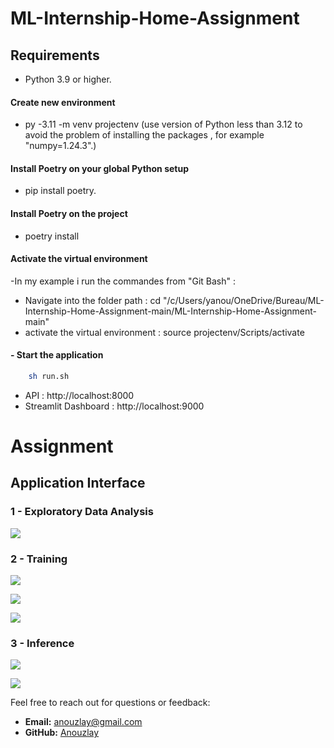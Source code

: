 # ML-Internship-Home-Assignment

## Requirements
- Python 3.9 or higher.

#### Create new environment
-  py -3.11 -m venv projectenv (use version of Python less than 3.12 to avoid the problem of installing the packages , for example "numpy=1.24.3".)
#### Install Poetry on your global Python setup
-  pip install poetry.

#### Install Poetry on the project 
 - poetry install

#### Activate the virtual environment
-In my example i run the commandes from "Git Bash" :
  - Navigate into the folder path : cd "/c/Users/yanou/OneDrive/Bureau/ML-Internship-Home-Assignment-main/ML-Internship-Home-Assignment-main"
  - activate the virtual environment : source projectenv/Scripts/activate

#### - Start the application
```sh
    sh run.sh
```
- API : http://localhost:8000
- Streamlit Dashboard : http://localhost:9000


# Assignment 
## Application Interface 

### 1 - Exploratory Data Analysis


![](./static/eda.png)


### 2 - Training 


![](./static/training.png)



![](./static/training_current.png)



![](./static/training_result.png)

### 3 - Inference



![](./static/inference.png)



![](./static/inference_done.png)



Feel free to reach out for questions or feedback:
- **Email:**  [anouzlay@gmail.com](mailto:anouzlay@gmail.com)
- **GitHub:** [Anouzlay](https://github.com/Anouzlay)


